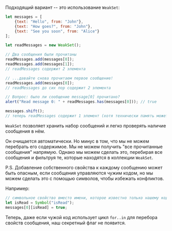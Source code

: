 Подходящий вариант -- это использование `WeakSet`:

```js
let messages = [
    {text: "Hello", from: "John"},
    {text: "How goes?", from: "John"},
    {text: "See you soon", from: "Alice"}
];

let readMessages = new WeakSet();

// Два сообщения были прочитаны
readMessages.add(messages[0]);
readMessages.add(messages[1]);
// readMessages содержит 2 элемента

// ...давайте снова прочитаем первое сообщение!
readMessages.add(messages[0]);
// readMessages до сих пор содержит 2 элемента

// Вопрос: было ли сообщение message[0] прочитано?
alert("Read message 0: " + readMessages.has(messages[0])); // true

messages.shift();
// теперь readMessages содержит 1 элемент (хотя технически память может быть очищена позже)
```

`WeakSet` позволяет хранить набор сообщений и легко проверять наличие сообщения в нём.

Он очищается автоматически. Но минус в том, что мы не можем перебрать его содержимое. Мы не можем получить "все прочитанные сообщения" напрямую. Однако мы можем сделать это, перебирая все сообщения и фильтруя те, которые находятся в коллекции `WeakSet`.

P.S. Добавление собственного свойства к каждому сообщению может быть опасным, если сообщения управляются чужим кодом, но мы можем сделать это с помощью символов, чтобы избежать конфликтов.

Например:
```js
// символьное свойство вместо имени, которое известно только нашему коду
let isRead = Symbol("isRead");
messages[0][isRead] = true;
```

Теперь, даже если чужой код использует цикл `for..in` для перебора свойств сообщения, наш секретный флаг не появится.
